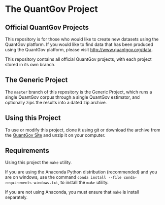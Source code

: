 # The QuantGov Project

## Official QuantGov Projects

This repository is for those who would like to create new datasets using the QuantGov platform. If you would like to find data that has been produced using the QuantGov platform, please visit http://www.quantgov.org/data.

This repository contains all official QuantGov projects, with each project stored in its own branch.

## The Generic Project

The `master` branch of this repository is the Generic Project, which runs a single QuantGov corpus through a single QuantGov estimator, and optionally zips the results into a dated zip archive.

## Using this Project

To use or modify this project, clone it using git or download the archive from the [QuantGov Site](http://www.quantgov.org/platform) and unzip it on your computer.

## Requirements

Using this project the `make` utility. 

If you are using the Anaconda Python distribution (recommended) and you are on windows, use the command `conda install --file conda-requirements-windows.txt`, to install the `make` utility. 

If you are not using Anaconda, you must ensure that `make` is install separately.

